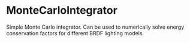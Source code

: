# MonteCarloIntegrator
Simple Monte Carlo integrator. Can be used to numerically solve energy conservation factors for different BRDF lighting models.
